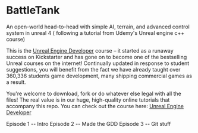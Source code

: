 # BattleTank
An open-world head-to-head with simple AI, terrain, and advanced control system in unreal 4 ( following a tutorial from Udemy's Unreal engine c++ course)  

This is the [Unreal Engine Developer]( http://gdev.tv/urcgithub) course – it started as a runaway success on Kickstarter and has gone on to become one of the bestselling Unreal courses on the internet! Continually updated in response to student suggestions, you will benefit from the fact we have already taught over 360,336 students game development, many shipping commercial games as a result.

You're welcome to download, fork or do whatever else legal with all the files! The real value is in our huge, high-quality online tutorials that accompany this repo. You can check out the course here: [Unreal Engine Developer]( http://gdev.tv/urcgithub)


Episode 1 -- Intro
Episode 2 -- Made the GDD
Episode 3 -- Git stuff